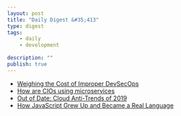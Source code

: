 ```yaml
---
layout: post
title: "Daily Digest &#35;413"
type: digest
tags: 
    - daily
    - development
    
description: ""
publish: true
---
```


- [Weighing the Cost of Improper DevSecOps](https://devops.com/weighing-the-cost-of-improper-devsecops/)
- [How are CIOs using microservices](https://www.cio.co.uk/it-infrastructure/how-cios-are-using-microservices-3701395/)
- [Out of Date: Cloud Anti-Trends of 2019](https://devops.com/out-of-date-cloud-anti-trends-of-2019/)
- [How JavaScript Grew Up and Became a Real Language](https://medium.com/young-coder/how-javascript-grew-up-and-became-a-real-language-17a0b948b77f)
